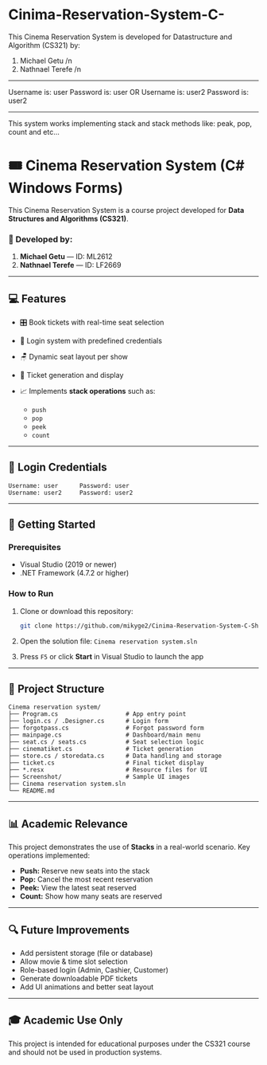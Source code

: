 # Cinima-Reservation-System-C-

This Cinema Reservation System is developed for Datastructure and Algorithm (CS321) by:
1. Michael Getu 		/n
2. Nathnael Terefe 		/n

---------------------------------------------------------- 

Username is: user 
Password is: user 
	OR 
Username is: user2
Password is: user2

----------------------------------------------------------

This system works implementing stack and stack methods like: peak, pop, count and etc...
# 🎟️ Cinema Reservation System (C# Windows Forms)

This Cinema Reservation System is a course project developed for **Data Structures and Algorithms (CS321)**.

### 📅 Developed by:

1. **Michael Getu** — ID: ML2612
2. **Nathnael Terefe** — ID: LF2669

---

## 💻 Features

* 🎛 Book tickets with real-time seat selection
* 🔐 Login system with predefined credentials
* 🪑 Dynamic seat layout per show
* 📄 Ticket generation and display
* 📈 Implements **stack operations** such as:

  * `push`
  * `pop`
  * `peek`
  * `count`

---

## 🔑 Login Credentials

```plaintext
Username: user      Password: user
Username: user2     Password: user2
```

---

## 🚀 Getting Started

### Prerequisites

* Visual Studio (2019 or newer)
* .NET Framework (4.7.2 or higher)

### How to Run

1. Clone or download this repository:

   ```bash
   git clone https://github.com/mikyge2/Cinima-Reservation-System-C-Sharp.git
   ```

2. Open the solution file: `Cinema reservation system.sln`

3. Press `F5` or click **Start** in Visual Studio to launch the app

---

## 📂 Project Structure

```plaintext
Cinema reservation system/
├── Program.cs                   # App entry point
├── login.cs / .Designer.cs      # Login form
├── forgotpass.cs                # Forgot password form
├── mainpage.cs                  # Dashboard/main menu
├── seat.cs / seats.cs           # Seat selection logic
├── cinematiket.cs               # Ticket generation
├── store.cs / storedata.cs      # Data handling and storage
├── ticket.cs                    # Final ticket display
├── *.resx                       # Resource files for UI
├── Screenshot/                  # Sample UI images
├── Cinema reservation system.sln
└── README.md
```

---

## 📊 Academic Relevance

This project demonstrates the use of **Stacks** in a real-world scenario. Key operations implemented:

* **Push:** Reserve new seats into the stack
* **Pop:** Cancel the most recent reservation
* **Peek:** View the latest seat reserved
* **Count:** Show how many seats are reserved

---

## 🔍 Future Improvements

* Add persistent storage (file or database)
* Allow movie & time slot selection
* Role-based login (Admin, Cashier, Customer)
* Generate downloadable PDF tickets
* Add UI animations and better seat layout

---

## 🎓 Academic Use Only

This project is intended for educational purposes under the CS321 course and should not be used in production systems.
